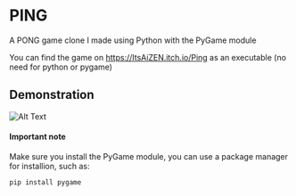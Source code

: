 # PING

A PONG game clone I made using Python with the PyGame module

You can find the game on https://ItsAiZEN.itch.io/Ping as an executable (no need for python or pygame)

## Demonstration

![Alt Text](https://media.giphy.com/media/PijgROgNxP8jQPA4zL/giphy.gif)

#### Important note

Make sure you install the PyGame module, you can use a package manager for installion, such as:

```
pip install pygame
```
